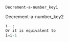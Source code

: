 ```ngMeta
Decrement-a-number_key1
```

Decrement-a-number_key2


```javascript
i--;
Or it is equivalent to 
i=i-1

```

